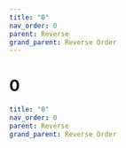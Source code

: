 ```yaml
---
title: "0"
nav_order: 0
parent: Reverse
grand_parent: Reverse Order
---
```


# 0

```yaml
title: "0"
nav_order: 0
parent: Reverse
grand_parent: Reverse Order
```

